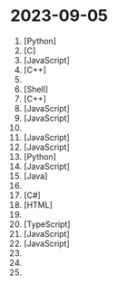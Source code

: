 # 2023-09-05

1. [](https://github.comundefined "分享 GitHub 上有趣、入门级的开源项目。Share interesting, entry-level open source projects on GitHub.") [Python]
2. [](https://github.comundefined "Lean's LEDE source") [C]
3. [](https://github.comundefined "哔哩哔哩-API收集整理【不断更新中....】") [JavaScript]
4. [](https://github.comundefined "Qt based cross-platform GUI proxy configuration manager (backend: v2ray / sing-box)") [C++]
5. [](https://github.comundefined "沉浸式双语网页翻译扩展 , 支持输入框翻译， 鼠标悬停翻译， PDF, Epub, 字幕文件, TXT 文件翻译 - Immersive Dual Web Page Translation Extension") 
6. [](https://github.comundefined "Linux 端使用 Clash 作为代理工具") [Shell]
7. [](https://github.comundefined "《明日方舟》小助手，全日常一键长草！| A one-click tool for the daily tasks of Arknights, supporting all clients.") [C++]
8. [](https://github.comundefined "clash for windows汉化版. 提供clash for windows的汉化版, 汉化补丁及汉化版安装程序") [JavaScript]
9. [](https://github.comundefined "✯ 一个国内可直连的直播源分享项目 ✯ 🔕 永久免费 直连访问 完整开源 不含广告 完善的台标 直播源支持IPv4/IPv6双栈访问 🔕") [JavaScript]
10. [](https://github.comundefined "👩🏿‍💻👨🏾‍💻👩🏼‍💻👨🏽‍💻👩🏻‍💻中国独立开发者项目列表 -- 分享大家都在做什么") 
11. [](https://github.comundefined "收集一些QuantumultX、Loon、Surge、ShadowRocket的配置与脚本，去广告合集。不止有QuantumultX脚本！") [JavaScript]
12. [](https://github.comundefined "Ethereal Style for Zotero") [JavaScript]
13. [](https://github.comundefined "基于flet的一款windows桌面应用，实现了爬取图片、音乐、小说、磁力链接的功能。") [Python]
14. [](https://github.comundefined "PT 助手 Plus，为 Microsoft Edge、Google Chrome、Firefox 浏览器插件（Web Extensions），主要用于辅助下载 PT 站的种子。") [JavaScript]
15. [](https://github.comundefined "ehviewer，用爱发电，快乐前行") [Java]
16. [](https://github.comundefined "科技爱好者周刊，每周五发布") 
17. [](https://github.comundefined "唷，找本堂主有何贵干呀？") [C#]
18. [](https://github.comundefined "每日分享免费节点,免费机场,ssr节点,v2ray节点,v2ray订阅,clash节点,clash订阅,shadowrocket订阅,Quantumult X订阅,Clash .NET订阅,小火箭节点,小猫咪节点,免费翻墙,免费科学上网,免费梯子,免费trojan节点,蓝灯,谷歌商店,翻墙梯子,安卓VPN,iphone翻墙节点,iphone vpn,一键翻墙浏览器,节点分享,免费SSR,蓝灯,谷歌商店,V2ary免费节点,代理,proxy代理科学上网,TG代理,电报代理,Telegram代理,ip加速,翻墙软件,socks5,破解VPN,机场推荐,节点订阅,破解VPN") [HTML]
19. [](https://github.comundefined "Quantumult X 新手入门教程") 
20. [](https://github.comundefined "一款简洁实用优雅的个人博客系统") [TypeScript]
21. [](https://github.comundefined "OpenAI + LINE + Vercel = GPT AI Assistant") [JavaScript]
22. [](https://github.comundefined "Running V2ray inside edge/serverless runtime") [JavaScript]
23. [](https://github.comundefined "") 
24. [](https://github.comundefined "🔥🔥超过1000本的计算机经典书籍、个人笔记资料以及本人在各平台发表文章中所涉及的资源等。书籍资源包括C/C++、Java、Python、Go语言、数据结构与算法、操作系统、后端架构、计算机系统知识、数据库、计算机网络、设计模式、前端、汇编以及校招社招各种面经~") 
25. [](https://github.comundefined "") 
